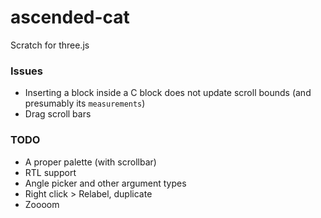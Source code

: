 # ascended-cat
Scratch for three.js

### Issues

- Inserting a block inside a C block does not update scroll bounds (and presumably its `measurements`)
- Drag scroll bars

### TODO

- A proper palette (with scrollbar)
- RTL support
- Angle picker and other argument types
- Right click > Relabel, duplicate
- Zoooom
